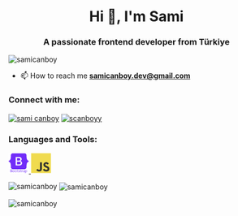 <h1 align="center">Hi 👋, I'm Sami</h1>
<h3 align="center">A passionate frontend developer from Türkiye</h3>

<p align="left"> <img src="https://komarev.com/ghpvc/?username=samicanboy&label=Profile%20views&color=0e75b6&style=flat" alt="samicanboy" /> </p>

- 📫 How to reach me **samicanboy.dev@gmail.com**

<h3 align="left">Connect with me:</h3>
<p align="left">
<a href="https://linkedin.com/in/sami canboy" target="blank"><img align="center" src="https://raw.githubusercontent.com/rahuldkjain/github-profile-readme-generator/master/src/images/icons/Social/linked-in-alt.svg" alt="sami canboy" height="30" width="40" /></a>
<a href="https://instagram.com/scanboyy" target="blank"><img align="center" src="https://raw.githubusercontent.com/rahuldkjain/github-profile-readme-generator/master/src/images/icons/Social/instagram.svg" alt="scanboyy" height="30" width="40" /></a>
</p>

<h3 align="left">Languages and Tools:</h3>
<p align="left"> <a href="https://getbootstrap.com" target="_blank" rel="noreferrer"> <img src="https://raw.githubusercontent.com/devicons/devicon/master/icons/bootstrap/bootstrap-plain-wordmark.svg" alt="bootstrap" width="40" height="40"/> </a> <a href="https://developer.mozilla.org/en-US/docs/Web/JavaScript" target="_blank" rel="noreferrer"> <img src="https://raw.githubusercontent.com/devicons/devicon/master/icons/javascript/javascript-original.svg" alt="javascript" width="40" height="40"/> </a> </p>

<p><img align="left" src="https://github-readme-stats.vercel.app/api/top-langs?username=samicanboy&show_icons=true&locale=en&layout=compact" alt="samicanboy" /></p>

<p>&nbsp;<img align="center" src="https://github-readme-stats.vercel.app/api?username=samicanboy&show_icons=true&locale=en" alt="samicanboy" /></p>

<p><img align="center" src="https://github-readme-streak-stats.herokuapp.com/?user=samicanboy&" alt="samicanboy" /></p>
